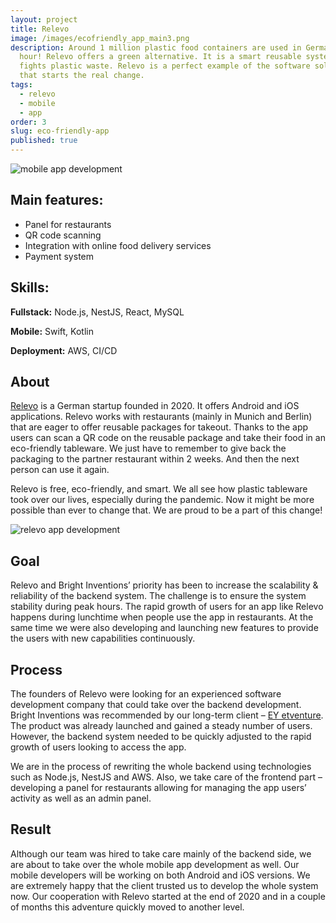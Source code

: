```yaml
---
layout: project
title: Relevo
image: /images/ecofriendly_app_main3.png
description: Around 1 million plastic food containers are used in Germany per
  hour! Relevo offers a green alternative. It is a smart reusable system that
  fights plastic waste. Relevo is a perfect example of the software solution
  that starts the real change.
tags:
  - relevo
  - mobile
  - app
order: 3
slug: eco-friendly-app
published: true
---
```

![mobile app development](/images/relevo.png)

## Main features:

* Panel for restaurants
* QR code scanning
* Integration with online food delivery services
* Payment system

## Skills:

**Fullstack:** Node.js, NestJS, React, MySQL 

**Mobile:** Swift, Kotlin

**Deployment:** AWS, CI/CD

## About

[Relevo](https://www.gorelevo.de) is a German startup founded in 2020. It offers Android and iOS applications. Relevo works with restaurants (mainly in Munich and Berlin) that are eager to offer reusable packages for takeout. Thanks to the app users can scan a QR code on the reusable package and take their food in an eco-friendly tableware. We just have to remember to give back the packaging to the partner restaurant within 2 weeks. And then the next person can use it again.

Relevo is free, eco-friendly, and smart. We all see how plastic tableware took over our lives, especially during the pandemic. Now it might be more possible than ever to change that. We are proud to be a part of this change!

![relevo app development](/images/ecofriendly_app_main3.png)

## Goal

Relevo and Bright Inventions’ priority has been to increase the scalability & reliability of the backend system. The challenge is to ensure the system stability during peak hours. The rapid growth of users for an app like Relevo happens during lunchtime when people use the app in restaurants. At the same time we were also developing and launching new features to provide the users with new capabilities continuously. 

## Process

The founders of Relevo were looking for an experienced software development company that could take over the backend development. Bright Inventions was recommended by our long-term client – [EY etventure](https://www.etventure.com). The product was already launched and gained a steady number of users. However, the backend system needed to be quickly adjusted to the rapid growth of users looking to access the app. 

We are in the process of rewriting the whole backend using technologies such as Node.js, NestJS and AWS. Also, we take care of the frontend part – developing a panel for restaurants allowing for managing the app users’ activity as well as an admin panel. 

## Result

Although our team was hired to take care mainly of the backend side, we are about to take over the whole mobile app development as well. Our mobile developers will be working on both Android and iOS versions. We are extremely happy that the client trusted us to develop the whole system now. Our cooperation with Relevo started at the end of 2020 and in a couple of months this adventure quickly moved to another level.